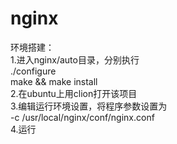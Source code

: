 # nginx
环境搭建：\
1.进入nginx/auto目录，分别执行 \
./configure \
make && make install \
2.在ubuntu上用clion打开该项目 \
3.编辑运行环境设置，将程序参数设置为 \
-c  /usr/local/nginx/conf/nginx.conf \
4.运行
